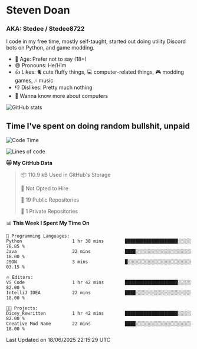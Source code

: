 # Steven Doan
### AKA: Stedee / Stedee8722
I code in my free time, mostly self-taught, started out doing utility Discord bots on Python, and game modding.

- 🤔 Age: Prefer not to say (18+)
- 😄 Pronouns: He/Him
- 👍 Likes: 🐈 cute fluffy things, 💻 computer-related things, 🎮 modding games, 🎶 music
- 👎 Dislikes: Pretty much nothing
- 🥹 Wanna know more about computers

![GitHub stats](https://github-readme-stats-iota-mocha-40.vercel.app/api?username=Stedee8722&show=prs_merged,prs_merged_percentage&show_icons=true&theme=transparent)

## Time I've spent on doing random bullshit, unpaid
<!--START_SECTION:Time I've spent on doing random bullshit, unpaid-->
![Code Time](http://img.shields.io/badge/Code%20Time-278%20hrs-blue)

![Lines of code](https://img.shields.io/badge/From%20Hello%20World%20I%27ve%20Written-82.6%20thousand%20lines%20of%20code-blue)

**🐱 My GitHub Data** 

> 📦 110.9 kB Used in GitHub's Storage 
 > 
> 🚫 Not Opted to Hire
 > 
> 📜 19 Public Repositories 
 > 
> 🔑 1 Private Repositories 
 > 
📊 **This Week I Spent My Time On** 

```text
💬 Programming Languages: 
Python                   1 hr 38 mins        ████████████████████░░░░░   78.85 % 
Java                     22 mins             ████░░░░░░░░░░░░░░░░░░░░░   18.00 % 
JSON                     3 mins              █░░░░░░░░░░░░░░░░░░░░░░░░   03.15 % 

🔥 Editors: 
VS Code                  1 hr 42 mins        ████████████████████░░░░░   82.00 % 
IntelliJ IDEA            22 mins             ████░░░░░░░░░░░░░░░░░░░░░   18.00 % 

🐱‍💻 Projects: 
Dicey_Rewritten          1 hr 42 mins        ████████████████████░░░░░   82.00 % 
Creative Mod Name        22 mins             ████░░░░░░░░░░░░░░░░░░░░░   18.00 % 
```


 Last Updated on 18/06/2025 22:15:29 UTC
<!--END_SECTION:Time I've spent on doing random bullshit, unpaid-->
